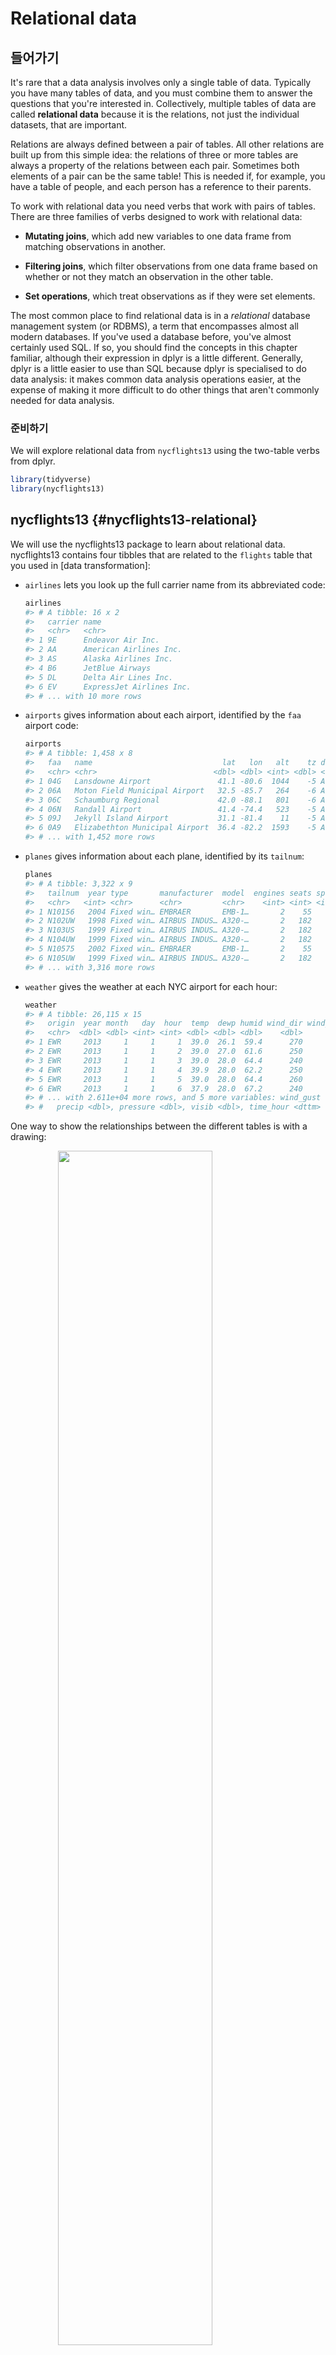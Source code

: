 
# Relational data

## 들어가기

It's rare that a data analysis involves only a single table of data. Typically you have many tables of data, and you must combine them to answer the questions that you're interested in. Collectively, multiple tables of data are called __relational data__ because it is the relations, not just the individual datasets, that are important.

Relations are always defined between a pair of tables. All other relations are built up from this simple idea: the relations of three or more tables are always a property of the relations between each pair. Sometimes both elements of a pair can be the same table! This is needed if, for example, you have a table of people, and each person has a reference to their parents.

To work with relational data you need verbs that work with pairs of tables. There are three families of verbs designed to work with relational data:

* __Mutating joins__, which add new variables to one data frame from matching
  observations in another.

* __Filtering joins__, which filter observations from one data frame based on
  whether or not they match an observation in the other table.

* __Set operations__, which treat observations as if they were set elements.

The most common place to find relational data is in a _relational_ database management system (or RDBMS), a term that encompasses almost all modern databases. If you've used a database before, you've almost certainly used SQL. If so, you should find the concepts in this chapter familiar, although their expression in dplyr is a little different. Generally, dplyr is a little easier to use than SQL because dplyr is specialised to do data analysis: it makes common data analysis operations easier, at the expense of making it more difficult to do other things that aren't commonly needed for data analysis.

### 준비하기

We will explore relational data from `nycflights13` using the two-table verbs from dplyr.


```r
library(tidyverse)
library(nycflights13)
```

## nycflights13 {#nycflights13-relational}

We will use the nycflights13 package to learn about relational data. nycflights13 contains four tibbles that are related to the `flights` table that you used in [data transformation]:

*   `airlines` lets you look up the full carrier name from its abbreviated
    code:

    
    ```r
    airlines
    #> # A tibble: 16 x 2
    #>   carrier name                    
    #>   <chr>   <chr>                   
    #> 1 9E      Endeavor Air Inc.       
    #> 2 AA      American Airlines Inc.  
    #> 3 AS      Alaska Airlines Inc.    
    #> 4 B6      JetBlue Airways         
    #> 5 DL      Delta Air Lines Inc.    
    #> 6 EV      ExpressJet Airlines Inc.
    #> # ... with 10 more rows
    ```

*   `airports` gives information about each airport, identified by the `faa`
    airport code:

    
    ```r
    airports
    #> # A tibble: 1,458 x 8
    #>   faa   name                             lat   lon   alt    tz dst   tzone
    #>   <chr> <chr>                          <dbl> <dbl> <int> <dbl> <chr> <chr>
    #> 1 04G   Lansdowne Airport               41.1 -80.6  1044    -5 A     Amer…
    #> 2 06A   Moton Field Municipal Airport   32.5 -85.7   264    -6 A     Amer…
    #> 3 06C   Schaumburg Regional             42.0 -88.1   801    -6 A     Amer…
    #> 4 06N   Randall Airport                 41.4 -74.4   523    -5 A     Amer…
    #> 5 09J   Jekyll Island Airport           31.1 -81.4    11    -5 A     Amer…
    #> 6 0A9   Elizabethton Municipal Airport  36.4 -82.2  1593    -5 A     Amer…
    #> # ... with 1,452 more rows
    ```

*   `planes` gives information about each plane, identified by its `tailnum`:

    
    ```r
    planes
    #> # A tibble: 3,322 x 9
    #>   tailnum  year type       manufacturer  model  engines seats speed engine
    #>   <chr>   <int> <chr>      <chr>         <chr>    <int> <int> <int> <chr> 
    #> 1 N10156   2004 Fixed win… EMBRAER       EMB-1…       2    55    NA Turbo…
    #> 2 N102UW   1998 Fixed win… AIRBUS INDUS… A320-…       2   182    NA Turbo…
    #> 3 N103US   1999 Fixed win… AIRBUS INDUS… A320-…       2   182    NA Turbo…
    #> 4 N104UW   1999 Fixed win… AIRBUS INDUS… A320-…       2   182    NA Turbo…
    #> 5 N10575   2002 Fixed win… EMBRAER       EMB-1…       2    55    NA Turbo…
    #> 6 N105UW   1999 Fixed win… AIRBUS INDUS… A320-…       2   182    NA Turbo…
    #> # ... with 3,316 more rows
    ```

*   `weather` gives the weather at each NYC airport for each hour:

    
    ```r
    weather
    #> # A tibble: 26,115 x 15
    #>   origin  year month   day  hour  temp  dewp humid wind_dir wind_speed
    #>   <chr>  <dbl> <dbl> <int> <int> <dbl> <dbl> <dbl>    <dbl>      <dbl>
    #> 1 EWR     2013     1     1     1  39.0  26.1  59.4      270      10.4 
    #> 2 EWR     2013     1     1     2  39.0  27.0  61.6      250       8.06
    #> 3 EWR     2013     1     1     3  39.0  28.0  64.4      240      11.5 
    #> 4 EWR     2013     1     1     4  39.9  28.0  62.2      250      12.7 
    #> 5 EWR     2013     1     1     5  39.0  28.0  64.4      260      12.7 
    #> 6 EWR     2013     1     1     6  37.9  28.0  67.2      240      11.5 
    #> # ... with 2.611e+04 more rows, and 5 more variables: wind_gust <dbl>,
    #> #   precip <dbl>, pressure <dbl>, visib <dbl>, time_hour <dttm>
    ```

One way to show the relationships between the different tables is with a drawing:

<img src="diagrams/relational-nycflights.png" width="70%" style="display: block; margin: auto;" />

This diagram is a little overwhelming, but it's simple compared to some you'll see in the wild! The key to understanding diagrams like this is to remember each relation always concerns a pair of tables. You don't need to understand the whole thing; you just need to understand the chain of relations between the tables that you are interested in.

For nycflights13:

* `flights` connects to `planes` via a single variable, `tailnum`. 

* `flights` connects to `airlines` through the `carrier` variable.

* `flights` connects to `airports` in two ways: via the `origin` and
  `dest` variables.

* `flights` connects to `weather` via `origin` (the location), and
  `year`, `month`, `day` and `hour` (the time).

### Exercises

1.  Imagine you wanted to draw (approximately) the route each plane flies from
    its origin to its destination. What variables would you need? What tables
    would you need to combine?

1.  I forgot to draw the relationship between `weather` and `airports`.
    What is the relationship and how should it appear in the diagram?

1.  `weather` only contains information for the origin (NYC) airports. If
    it contained weather records for all airports in the USA, what additional
    relation would it define with `flights`?

1.  We know that some days of the year are "special", and fewer people than
    usual fly on them. How might you represent that data as a data frame?
    What would be the primary keys of that table? How would it connect to the
    existing tables?

## Keys

The variables used to connect each pair of tables are called __keys__. A key is a variable (or set of variables) that uniquely identifies an observation. In simple cases, a single variable is sufficient to identify an observation. For example, each plane is uniquely identified by its `tailnum`. In other cases, multiple variables may be needed. For example, to identify an observation in `weather` you need five variables: `year`, `month`, `day`, `hour`, and `origin`.

There are two types of keys:

* A __primary key__ uniquely identifies an observation in its own table.
  For example, `planes$tailnum` is a primary key because it uniquely identifies
  each plane in the `planes` table.

* A __foreign key__ uniquely identifies an observation in another table.
  For example, the `flights$tailnum` is a foreign key because it appears in the 
  `flights` table where it matches each flight to a unique plane.

A variable can be both a primary key _and_ a foreign key. For example, `origin` is part of the `weather` primary key, and is also a foreign key for the `airport` table.

Once you've identified the primary keys in your tables, it's good practice to verify that they do indeed uniquely identify each observation. One way to do that is to `count()` the primary keys and look for entries where `n` is greater than one:


```r
planes %>% 
  count(tailnum) %>% 
  filter(n > 1)
#> # A tibble: 0 x 2
#> # ... with 2 variables: tailnum <chr>, n <int>

weather %>% 
  count(year, month, day, hour, origin) %>% 
  filter(n > 1)
#> # A tibble: 3 x 6
#>    year month   day  hour origin     n
#>   <dbl> <dbl> <int> <int> <chr>  <int>
#> 1  2013    11     3     1 EWR        2
#> 2  2013    11     3     1 JFK        2
#> 3  2013    11     3     1 LGA        2
```

Sometimes a table doesn't have an explicit primary key: each row is an observation, but no combination of variables reliably identifies it. For example, what's the primary key in the `flights` table? You might think it would be the date plus the flight or tail number, but neither of those are unique:


```r
flights %>% 
  count(year, month, day, flight) %>% 
  filter(n > 1)
#> # A tibble: 29,768 x 5
#>    year month   day flight     n
#>   <int> <int> <int>  <int> <int>
#> 1  2013     1     1      1     2
#> 2  2013     1     1      3     2
#> 3  2013     1     1      4     2
#> 4  2013     1     1     11     3
#> 5  2013     1     1     15     2
#> 6  2013     1     1     21     2
#> # ... with 2.976e+04 more rows

flights %>% 
  count(year, month, day, tailnum) %>% 
  filter(n > 1)
#> # A tibble: 64,928 x 5
#>    year month   day tailnum     n
#>   <int> <int> <int> <chr>   <int>
#> 1  2013     1     1 N0EGMQ      2
#> 2  2013     1     1 N11189      2
#> 3  2013     1     1 N11536      2
#> 4  2013     1     1 N11544      3
#> 5  2013     1     1 N11551      2
#> 6  2013     1     1 N12540      2
#> # ... with 6.492e+04 more rows
```

When starting to work with this data, I had naively assumed that each flight number would be only used once per day: that would make it much easier to communicate problems with a specific flight. Unfortunately that is not the case! If a table lacks a primary key, it's sometimes useful to add one with `mutate()` and `row_number()`. That makes it easier to match observations if you've done some filtering and want to check back in with the original data. This is called a __surrogate key__.

A primary key and the corresponding foreign key in another table form a __relation__. Relations are typically one-to-many. For example, each flight has one plane, but each plane has many flights. In other data, you'll occasionally see a 1-to-1 relationship. You can think of this as a special case of 1-to-many. You can model many-to-many relations with a many-to-1 relation plus a 1-to-many relation. For example, in this data there's a many-to-many relationship between airlines and airports: each airline flies to many airports; each airport hosts many airlines.

### Exercises

1.  Add a surrogate key to `flights`.

1.  Identify the keys in the following datasets

    1.  `Lahman::Batting`,
    1.  `babynames::babynames`
    1.  `nasaweather::atmos`
    1.  `fueleconomy::vehicles`
    1.  `ggplot2::diamonds`
    
    (You might need to install some packages and read some documentation.)

1.  Draw a diagram illustrating the connections between the `Batting`,
    `Master`, and `Salaries` tables in the Lahman package. Draw another diagram
    that shows the relationship between `Master`, `Managers`, `AwardsManagers`.

    How would you characterise the relationship between the `Batting`,
    `Pitching`, and `Fielding` tables?

## Mutating joins {#mutating-joins}

The first tool we'll look at for combining a pair of tables is the __mutating join__. A mutating join allows you to combine variables from two tables. It first matches observations by their keys, then copies across variables from one table to the other.

Like `mutate()`, the join functions add variables to the right, so if you have a lot of variables already, the new variables won't get printed out. For these examples, we'll make it easier to see what's going on in the examples by creating a narrower dataset:


```r
flights2 <- flights %>% 
  select(year:day, hour, origin, dest, tailnum, carrier)
flights2
#> # A tibble: 336,776 x 8
#>    year month   day  hour origin dest  tailnum carrier
#>   <int> <int> <int> <dbl> <chr>  <chr> <chr>   <chr>  
#> 1  2013     1     1     5 EWR    IAH   N14228  UA     
#> 2  2013     1     1     5 LGA    IAH   N24211  UA     
#> 3  2013     1     1     5 JFK    MIA   N619AA  AA     
#> 4  2013     1     1     5 JFK    BQN   N804JB  B6     
#> 5  2013     1     1     6 LGA    ATL   N668DN  DL     
#> 6  2013     1     1     5 EWR    ORD   N39463  UA     
#> # ... with 3.368e+05 more rows
```

(Remember, when you're in RStudio, you can also use `View()` to avoid this problem.)

Imagine you want to add the full airline name to the `flights2` data. You can combine the `airlines` and `flights2` data frames with `left_join()`:


```r
flights2 %>%
  select(-origin, -dest) %>% 
  left_join(airlines, by = "carrier")
#> # A tibble: 336,776 x 7
#>    year month   day  hour tailnum carrier name                  
#>   <int> <int> <int> <dbl> <chr>   <chr>   <chr>                 
#> 1  2013     1     1     5 N14228  UA      United Air Lines Inc. 
#> 2  2013     1     1     5 N24211  UA      United Air Lines Inc. 
#> 3  2013     1     1     5 N619AA  AA      American Airlines Inc.
#> 4  2013     1     1     5 N804JB  B6      JetBlue Airways       
#> 5  2013     1     1     6 N668DN  DL      Delta Air Lines Inc.  
#> 6  2013     1     1     5 N39463  UA      United Air Lines Inc. 
#> # ... with 3.368e+05 more rows
```

The result of joining airlines to flights2 is an additional variable: `name`. This is why I call this type of join a mutating join. In this case, you could have got to the same place using `mutate()` and R's base subsetting:


```r
flights2 %>%
  select(-origin, -dest) %>% 
  mutate(name = airlines$name[match(carrier, airlines$carrier)])
#> # A tibble: 336,776 x 7
#>    year month   day  hour tailnum carrier name                  
#>   <int> <int> <int> <dbl> <chr>   <chr>   <chr>                 
#> 1  2013     1     1     5 N14228  UA      United Air Lines Inc. 
#> 2  2013     1     1     5 N24211  UA      United Air Lines Inc. 
#> 3  2013     1     1     5 N619AA  AA      American Airlines Inc.
#> 4  2013     1     1     5 N804JB  B6      JetBlue Airways       
#> 5  2013     1     1     6 N668DN  DL      Delta Air Lines Inc.  
#> 6  2013     1     1     5 N39463  UA      United Air Lines Inc. 
#> # ... with 3.368e+05 more rows
```

But this is hard to generalise when you need to match multiple variables, and takes close reading to figure out the overall intent.

The following sections explain, in detail, how mutating joins work. You'll start by learning a useful visual representation of joins. We'll then use that to explain the four mutating join functions: the inner join, and the three outer joins. When working with real data, keys don't always uniquely identify observations, so next we'll talk about what happens when there isn't a unique match. Finally, you'll learn how to tell dplyr which variables are the keys for a given join.

### Understanding joins

To help you learn how joins work, I'm going to use a visual representation:

<img src="diagrams/join-setup.png" width="118" style="display: block; margin: auto;" />

```r
x <- tribble(
  ~key, ~val_x,
     1, "x1",
     2, "x2",
     3, "x3"
)
y <- tribble(
  ~key, ~val_y,
     1, "y1",
     2, "y2",
     4, "y3"
)
```

The coloured column represents the "key" variable: these are used to match the rows between the tables. The grey column represents the "value" column that is carried along for the ride. In these examples I'll show a single key variable, but the idea generalises in a straightforward way to multiple keys and multiple values.

A join is a way of connecting each row in `x` to zero, one, or more rows in `y`. The following diagram shows each potential match as an intersection of a pair of lines.

<img src="diagrams/join-setup2.png" width="166" style="display: block; margin: auto;" />

(If you look closely, you might notice that we've switched the order of the key and value columns in `x`. This is to emphasise that joins match based on the key; the value is just carried along for the ride.)

In an actual join, matches will be indicated with dots. The number of dots = the number of matches = the number of rows in the output.

<img src="diagrams/join-inner.png" width="338" style="display: block; margin: auto;" />

### Inner join {#inner-join}

The simplest type of join is the __inner join__. An inner join matches pairs of observations whenever their keys are equal:

<img src="diagrams/join-inner.png" width="338" style="display: block; margin: auto;" />

(To be precise, this is an inner __equijoin__ because the keys are matched using the equality operator. Since most joins are equijoins we usually drop that specification.)

The output of an inner join is a new data frame that contains the key, the x values, and the y values. We use `by` to tell dplyr which variable is the key:


```r
x %>% 
  inner_join(y, by = "key")
#> # A tibble: 2 x 3
#>     key val_x val_y
#>   <dbl> <chr> <chr>
#> 1     1 x1    y1   
#> 2     2 x2    y2
```

The most important property of an inner join is that unmatched rows are not included in the result. This means that generally inner joins are usually not appropriate for use in analysis because it's too easy to lose observations.

### Outer joins {#outer-join}

An inner join keeps observations that appear in both tables. An __outer join__ keeps observations that appear in at least one of the tables. There are three types of outer joins:

* A __left join__ keeps all observations in `x`.
* A __right join__ keeps all observations in `y`.
* A __full join__ keeps all observations in `x` and `y`.

These joins work by adding an additional "virtual" observation to each table. This observation has a key that always matches (if no other key matches), and a value filled with `NA`.

Graphically, that looks like:

<img src="diagrams/join-outer.png" width="355" style="display: block; margin: auto;" />

The most commonly used join is the left join: you use this whenever you look up additional data from another table, because it preserves the original observations even when there isn't a match. The left join should be your default join: use it unless you have a strong reason to prefer one of the others.

Another way to depict the different types of joins is with a Venn diagram:

<img src="diagrams/join-venn.png" width="551" style="display: block; margin: auto;" />

However, this is not a great representation. It might jog your memory about which join preserves the observations in which table, but it suffers from a major limitation: a Venn diagram can't show what happens when keys don't uniquely identify an observation.

### Duplicate keys {#join-matches}

So far all the diagrams have assumed that the keys are unique. But that's not always the case. This section explains what happens when the keys are not unique. There are two possibilities:

1.  One table has duplicate keys. This is useful when you want to
    add in additional information as there is typically a one-to-many
    relationship.

    <img src="diagrams/join-one-to-many.png" width="279" style="display: block; margin: auto;" />

    Note that I've put the key column in a slightly different position
    in the output. This reflects that the key is a primary key in `y`
    and a foreign key in `x`.

    
    ```r
    x <- tribble(
      ~key, ~val_x,
         1, "x1",
         2, "x2",
         2, "x3",
         1, "x4"
    )
    y <- tribble(
      ~key, ~val_y,
         1, "y1",
         2, "y2"
    )
    left_join(x, y, by = "key")
    #> # A tibble: 4 x 3
    #>     key val_x val_y
    #>   <dbl> <chr> <chr>
    #> 1     1 x1    y1   
    #> 2     2 x2    y2   
    #> 3     2 x3    y2   
    #> 4     1 x4    y1
    ```

1.  Both tables have duplicate keys. This is usually an error because in
    neither table do the keys uniquely identify an observation. When you join
    duplicated keys, you get all possible combinations, the Cartesian product:

    <img src="diagrams/join-many-to-many.png" width="342" style="display: block; margin: auto;" />

    
    ```r
    x <- tribble(
      ~key, ~val_x,
         1, "x1",
         2, "x2",
         2, "x3",
         3, "x4"
    )
    y <- tribble(
      ~key, ~val_y,
         1, "y1",
         2, "y2",
         2, "y3",
         3, "y4"
    )
    left_join(x, y, by = "key")
    #> # A tibble: 6 x 3
    #>     key val_x val_y
    #>   <dbl> <chr> <chr>
    #> 1     1 x1    y1   
    #> 2     2 x2    y2   
    #> 3     2 x2    y3   
    #> 4     2 x3    y2   
    #> 5     2 x3    y3   
    #> 6     3 x4    y4
    ```

### Defining the key columns {#join-by}

So far, the pairs of tables have always been joined by a single variable, and that variable has the same name in both tables. That constraint was encoded by `by = "key"`. You can use other values for `by` to connect the tables in other ways:

  * The default, `by = NULL`, uses all variables that appear in both tables,
    the so called __natural__ join. For example, the flights and weather tables
    match on their common variables: `year`, `month`, `day`, `hour` and
    `origin`.

    
    ```r
    flights2 %>% 
      left_join(weather)
    #> Joining, by = c("year", "month", "day", "hour", "origin")
    #> # A tibble: 336,776 x 18
    #>    year month   day  hour origin dest  tailnum carrier  temp  dewp humid
    #>   <dbl> <dbl> <int> <dbl> <chr>  <chr> <chr>   <chr>   <dbl> <dbl> <dbl>
    #> 1  2013     1     1     5 EWR    IAH   N14228  UA       39.0  28.0  64.4
    #> 2  2013     1     1     5 LGA    IAH   N24211  UA       39.9  25.0  54.8
    #> 3  2013     1     1     5 JFK    MIA   N619AA  AA       39.0  27.0  61.6
    #> 4  2013     1     1     5 JFK    BQN   N804JB  B6       39.0  27.0  61.6
    #> 5  2013     1     1     6 LGA    ATL   N668DN  DL       39.9  25.0  54.8
    #> 6  2013     1     1     5 EWR    ORD   N39463  UA       39.0  28.0  64.4
    #> # ... with 3.368e+05 more rows, and 7 more variables: wind_dir <dbl>,
    #> #   wind_speed <dbl>, wind_gust <dbl>, precip <dbl>, pressure <dbl>,
    #> #   visib <dbl>, time_hour <dttm>
    ```

  * A character vector, `by = "x"`. This is like a natural join, but uses only
    some of the common variables. For example, `flights` and `planes` have
    `year` variables, but they mean different things so we only want to join by
    `tailnum`.

    
    ```r
    flights2 %>% 
      left_join(planes, by = "tailnum")
    #> # A tibble: 336,776 x 16
    #>   year.x month   day  hour origin dest  tailnum carrier year.y type       
    #>    <int> <int> <int> <dbl> <chr>  <chr> <chr>   <chr>    <int> <chr>      
    #> 1   2013     1     1     5 EWR    IAH   N14228  UA        1999 Fixed wing…
    #> 2   2013     1     1     5 LGA    IAH   N24211  UA        1998 Fixed wing…
    #> 3   2013     1     1     5 JFK    MIA   N619AA  AA        1990 Fixed wing…
    #> 4   2013     1     1     5 JFK    BQN   N804JB  B6        2012 Fixed wing…
    #> 5   2013     1     1     6 LGA    ATL   N668DN  DL        1991 Fixed wing…
    #> 6   2013     1     1     5 EWR    ORD   N39463  UA        2012 Fixed wing…
    #> # ... with 3.368e+05 more rows, and 6 more variables: manufacturer <chr>,
    #> #   model <chr>, engines <int>, seats <int>, speed <int>, engine <chr>
    ```

    Note that the `year` variables (which appear in both input data frames,
    but are not constrained to be equal) are disambiguated in the output with
    a suffix.

  * A named character vector: `by = c("a" = "b")`. This will
    match variable `a` in table `x` to variable `b` in table `y`. The
    variables from `x` will be used in the output.

    For example, if we want to draw a map we need to combine the flights data
    with the airports data which contains the location (`lat` and `lon`) of
    each airport. Each flight has an origin and destination `airport`, so we
    need to specify which one we want to join to:

    
    ```r
    flights2 %>% 
      left_join(airports, c("dest" = "faa"))
    #> # A tibble: 336,776 x 15
    #>    year month   day  hour origin dest  tailnum carrier name      lat   lon
    #>   <int> <int> <int> <dbl> <chr>  <chr> <chr>   <chr>   <chr>   <dbl> <dbl>
    #> 1  2013     1     1     5 EWR    IAH   N14228  UA      George…  30.0 -95.3
    #> 2  2013     1     1     5 LGA    IAH   N24211  UA      George…  30.0 -95.3
    #> 3  2013     1     1     5 JFK    MIA   N619AA  AA      Miami …  25.8 -80.3
    #> 4  2013     1     1     5 JFK    BQN   N804JB  B6      <NA>     NA    NA  
    #> 5  2013     1     1     6 LGA    ATL   N668DN  DL      Hartsf…  33.6 -84.4
    #> 6  2013     1     1     5 EWR    ORD   N39463  UA      Chicag…  42.0 -87.9
    #> # ... with 3.368e+05 more rows, and 4 more variables: alt <int>, tz <dbl>,
    #> #   dst <chr>, tzone <chr>
    
    flights2 %>% 
      left_join(airports, c("origin" = "faa"))
    #> # A tibble: 336,776 x 15
    #>    year month   day  hour origin dest  tailnum carrier name      lat   lon
    #>   <int> <int> <int> <dbl> <chr>  <chr> <chr>   <chr>   <chr>   <dbl> <dbl>
    #> 1  2013     1     1     5 EWR    IAH   N14228  UA      Newark…  40.7 -74.2
    #> 2  2013     1     1     5 LGA    IAH   N24211  UA      La Gua…  40.8 -73.9
    #> 3  2013     1     1     5 JFK    MIA   N619AA  AA      John F…  40.6 -73.8
    #> 4  2013     1     1     5 JFK    BQN   N804JB  B6      John F…  40.6 -73.8
    #> 5  2013     1     1     6 LGA    ATL   N668DN  DL      La Gua…  40.8 -73.9
    #> 6  2013     1     1     5 EWR    ORD   N39463  UA      Newark…  40.7 -74.2
    #> # ... with 3.368e+05 more rows, and 4 more variables: alt <int>, tz <dbl>,
    #> #   dst <chr>, tzone <chr>
    ```

### Exercises

1.  Compute the average delay by destination, then join on the `airports`
    data frame so you can show the spatial distribution of delays. Here's an
    easy way to draw a map of the United States:

    
    ```r
    airports %>%
      semi_join(flights, c("faa" = "dest")) %>%
      ggplot(aes(lon, lat)) +
        borders("state") +
        geom_point() +
        coord_quickmap()
    ```

    (Don't worry if you don't understand what `semi_join()` does --- you'll
    learn about it next.)

    You might want to use the `size` or `colour` of the points to display
    the average delay for each airport.

1.  Add the location of the origin _and_ destination (i.e. the `lat` and `lon`)
    to `flights`.

1.  Is there a relationship between the age of a plane and its delays?

1.  What weather conditions make it more likely to see a delay?

1.  What happened on June 13 2013? Display the spatial pattern of delays,
    and then use Google to cross-reference with the weather.

    

### Other implementations

`base::merge()` can perform all four types of mutating join:

dplyr              | merge
-------------------|-------------------------------------------
`inner_join(x, y)` | `merge(x, y)`
`left_join(x, y)`  | `merge(x, y, all.x = TRUE)`
`right_join(x, y)` | `merge(x, y, all.y = TRUE)`,
`full_join(x, y)`  | `merge(x, y, all.x = TRUE, all.y = TRUE)`

The advantages of the specific dplyr verbs is that they more clearly convey the intent of your code: the difference between the joins is really important but concealed in the arguments of `merge()`. dplyr's joins are considerably faster and don't mess with the order of the rows.

SQL is the inspiration for dplyr's conventions, so the translation is straightforward:

dplyr                        | SQL
-----------------------------|-------------------------------------------
`inner_join(x, y, by = "z")` | `SELECT * FROM x INNER JOIN y USING (z)`
`left_join(x, y, by = "z")`  | `SELECT * FROM x LEFT OUTER JOIN y USING (z)`
`right_join(x, y, by = "z")` | `SELECT * FROM x RIGHT OUTER JOIN y USING (z)`
`full_join(x, y, by = "z")`  | `SELECT * FROM x FULL OUTER JOIN y USING (z)`

Note that "INNER" and "OUTER" are optional, and often omitted.

Joining different variables between the tables, e.g. `inner_join(x, y, by = c("a" = "b"))` uses a slightly different syntax in SQL: `SELECT * FROM x INNER JOIN y ON x.a = y.b`. As this syntax suggests, SQL supports a wider  range of join types than dplyr because you can connect the tables using constraints other than equality (sometimes called non-equijoins).

## Filtering joins {#filtering-joins}

Filtering joins match observations in the same way as mutating joins, but affect the observations, not the variables. There are two types:

* `semi_join(x, y)` __keeps__ all observations in `x` that have a match in `y`.
* `anti_join(x, y)` __drops__ all observations in `x` that have a match in `y`.

Semi-joins are useful for matching filtered summary tables back to the original rows. For example, imagine you've found the top ten most popular destinations:


```r
top_dest <- flights %>%
  count(dest, sort = TRUE) %>%
  head(10)
top_dest
#> # A tibble: 10 x 2
#>   dest      n
#>   <chr> <int>
#> 1 ORD   17283
#> 2 ATL   17215
#> 3 LAX   16174
#> 4 BOS   15508
#> 5 MCO   14082
#> 6 CLT   14064
#> # ... with 4 more rows
```

Now you want to find each flight that went to one of those destinations. You could construct a filter yourself:


```r
flights %>% 
  filter(dest %in% top_dest$dest)
#> # A tibble: 141,145 x 19
#>    year month   day dep_time sched_dep_time dep_delay arr_time
#>   <int> <int> <int>    <int>          <int>     <dbl>    <int>
#> 1  2013     1     1      542            540         2      923
#> 2  2013     1     1      554            600        -6      812
#> 3  2013     1     1      554            558        -4      740
#> 4  2013     1     1      555            600        -5      913
#> 5  2013     1     1      557            600        -3      838
#> 6  2013     1     1      558            600        -2      753
#> # ... with 1.411e+05 more rows, and 12 more variables:
#> #   sched_arr_time <int>, arr_delay <dbl>, carrier <chr>, flight <int>,
#> #   tailnum <chr>, origin <chr>, dest <chr>, air_time <dbl>,
#> #   distance <dbl>, hour <dbl>, minute <dbl>, time_hour <dttm>
```

But it's difficult to extend that approach to multiple variables. For example, imagine that you'd found the 10 days with highest average delays. How would you construct the filter statement that used `year`, `month`, and `day` to match it back to `flights`?

Instead you can use a semi-join, which connects the two tables like a mutating join, but instead of adding new columns, only keeps the rows in `x` that have a match in `y`:


```r
flights %>% 
  semi_join(top_dest)
#> Joining, by = "dest"
#> # A tibble: 141,145 x 19
#>    year month   day dep_time sched_dep_time dep_delay arr_time
#>   <int> <int> <int>    <int>          <int>     <dbl>    <int>
#> 1  2013     1     1      542            540         2      923
#> 2  2013     1     1      554            600        -6      812
#> 3  2013     1     1      554            558        -4      740
#> 4  2013     1     1      555            600        -5      913
#> 5  2013     1     1      557            600        -3      838
#> 6  2013     1     1      558            600        -2      753
#> # ... with 1.411e+05 more rows, and 12 more variables:
#> #   sched_arr_time <int>, arr_delay <dbl>, carrier <chr>, flight <int>,
#> #   tailnum <chr>, origin <chr>, dest <chr>, air_time <dbl>,
#> #   distance <dbl>, hour <dbl>, minute <dbl>, time_hour <dttm>
```

Graphically, a semi-join looks like this:

<img src="diagrams/join-semi.png" width="307" style="display: block; margin: auto;" />

Only the existence of a match is important; it doesn't matter which observation is matched. This means that filtering joins never duplicate rows like mutating joins do:

<img src="diagrams/join-semi-many.png" width="312" style="display: block; margin: auto;" />

The inverse of a semi-join is an anti-join. An anti-join keeps the rows that _don't_ have a match:

<img src="diagrams/join-anti.png" width="307" style="display: block; margin: auto;" />

Anti-joins are useful for diagnosing join mismatches. For example, when connecting `flights` and `planes`, you might be interested to know that there are many `flights` that don't have a match in `planes`:


```r
flights %>%
  anti_join(planes, by = "tailnum") %>%
  count(tailnum, sort = TRUE)
#> # A tibble: 722 x 2
#>   tailnum     n
#>   <chr>   <int>
#> 1 <NA>     2512
#> 2 N725MQ    575
#> 3 N722MQ    513
#> 4 N723MQ    507
#> 5 N713MQ    483
#> 6 N735MQ    396
#> # ... with 716 more rows
```

### Exercises

1.  What does it mean for a flight to have a missing `tailnum`? What do the
    tail numbers that don't have a matching record in `planes` have in common?
    (Hint: one variable explains ~90% of the problems.)

1.  Filter flights to only show flights with planes that have flown at least 100
    flights.

1.  Combine `fueleconomy::vehicles` and `fueleconomy::common` to find only the
    records for the most common models.

1.  Find the 48 hours (over the course of the whole year) that have the worst
    delays. Cross-reference it with the `weather` data. Can you see any
    patterns?

1.  What does `anti_join(flights, airports, by = c("dest" = "faa"))` tell you?
    What does `anti_join(airports, flights, by = c("faa" = "dest"))` tell you?

1.  You might expect that there's an implicit relationship between plane
    and airline, because each plane is flown by a single airline. Confirm
    or reject this hypothesis using the tools you've learned above.

## Join problems

The data you've been working with in this chapter has been cleaned up so that you'll have as few problems as possible. Your own data is unlikely to be so nice, so there are a few things that you should do with your own data to make your joins go smoothly.

1.  Start by identifying the variables that form the primary key in each table.
    You should usually do this based on your understanding of the data, not
    empirically by looking for a combination of variables that give a
    unique identifier. If you just look for variables without thinking about
    what they mean, you might get (un)lucky and find a combination that's
    unique in your current data but the relationship might not be true in
    general.

    For example, the altitude and longitude uniquely identify each airport,
    but they are not good identifiers!

    
    ```r
    airports %>% count(alt, lon) %>% filter(n > 1)
    #> # A tibble: 0 x 3
    #> # ... with 3 variables: alt <int>, lon <dbl>, n <int>
    ```

1.  Check that none of the variables in the primary key are missing. If
    a value is missing then it can't identify an observation!

1.  Check that your foreign keys match primary keys in another table. The
    best way to do this is with an `anti_join()`. It's common for keys
    not to match because of data entry errors. Fixing these is often a lot of
    work.

    If you do have missing keys, you'll need to be thoughtful about your
    use of inner vs. outer joins, carefully considering whether or not you
    want to drop rows that don't have a match.

Be aware that simply checking the number of rows before and after the join is not sufficient to ensure that your join has gone smoothly. If you have an inner join with duplicate keys in both tables, you might get unlucky as the number of dropped rows might exactly equal the number of duplicated rows!

## Set operations {#set-operations}

The final type of two-table verb are the set operations. Generally, I use these the least frequently, but they are occasionally useful when you want to break a single complex filter into simpler pieces. All these operations work with a complete row, comparing the values of every variable. These expect the `x` and `y` inputs to have the same variables, and treat the observations like sets:

* `intersect(x, y)`: return only observations in both `x` and `y`.
* `union(x, y)`: return unique observations in `x` and `y`.
* `setdiff(x, y)`: return observations in `x`, but not in `y`.

Given this simple data:


```r
df1 <- tribble(
  ~x, ~y,
   1,  1,
   2,  1
)
df2 <- tribble(
  ~x, ~y,
   1,  1,
   1,  2
)
```

The four possibilities are:


```r
intersect(df1, df2)
#> # A tibble: 1 x 2
#>       x     y
#>   <dbl> <dbl>
#> 1     1     1

# Note that we get 3 rows, not 4
union(df1, df2)
#> # A tibble: 3 x 2
#>       x     y
#>   <dbl> <dbl>
#> 1     1     2
#> 2     2     1
#> 3     1     1

setdiff(df1, df2)
#> # A tibble: 1 x 2
#>       x     y
#>   <dbl> <dbl>
#> 1     2     1

setdiff(df2, df1)
#> # A tibble: 1 x 2
#>       x     y
#>   <dbl> <dbl>
#> 1     1     2
```
